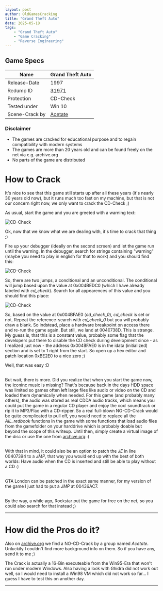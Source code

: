 ```yaml
---
layout: post
author: OldGamesCracking
title: "Grand Theft Auto"
date: 2025-05-18
tags:
    - "Grand Theft Auto"
    - "Game Cracking"
    - "Reverse Engineering"
---
```


## Game Specs

| Name | Grand Theft Auto |
| ------------- | ------------- |
| Release-Date | 1997 |
| Redump ID | [31971](http://redump.org/disc/31971/) |
| Protection | CD-Check |
| Tested under | Win 10 |
| Scene-Crack by | [Acetate](https://archive.org/details/gta1_cdcrack) |

### Disclaimer

- The games are cracked for educational purpose and to regain compatibility with modern systems
- The games are more than 20 years old and can be found freely on the net via e.g. archive.org
- No parts of the game are distributed

# How to Crack

It's nice to see that this game still starts up after all these years (it's nearly 30 years old now), but it runs much too fast on my machine, but that is not our concern right now, we only want to crack the CD-Check ;)<br>

As usual, start the game and you are greeted with a warning text:

![CD-Check]({{site.url}}assets/grand_theft_auto/no_cd.png)

Ok, now that we know what we are dealing with, it's time to crack that thing ;)<br>

Fire up your debugger (ideally on the second screen) and let the game run until the warning. In the debugger, search for strings containing "warning" (maybe you need to play in english for that to work) and you should find this: 

![CD-Check]({{site.url}}assets/grand_theft_auto/warning.png)

So, there are two jumps, a conditional and an unconditional. The conditional will jump based upon the value at 0x004BEDC0 (which I have already labeled with _cd\_check_). Search for all appearences of this value and you should find this place:

![CD-Check]({{site.url}}assets/grand_theft_auto/check_1.png)

So, based on the value at 0x004BFAE0 (_cd\_check\_0_), _cd\_check_ is set or not. Repeat the reference-search with _cd\_check\_0_ but you will probably draw a blank.
So indstead, place a hardware breakpoint on access there and re-run the game again. But still, we land at 0040738D. This is strange. My guess is, that this is a constant value, probably some flag that the developers put there to disable the CD check during development since - as I realized just now - the address 0x004BFAE0 is
in the idata (initialized) section and is set to 1 right from the start. So open up a hex editor and patch location 0xBE2E0 to a nice zero ;)<br>

Well, that was easy :D<br><br>

But wait, there is more. Did you realize that when you start the game now, the iconinc music is missing? That's because back in the days HDD space was limited so games often left large files like audio or video on the CD and loaded them dynamically when needed. For this game (and probably many others), the audio was stored as real CDDA audio tracks, which means you could put the game in a regular CD player and enjoy the cool soundtrack or rip it to MP3/Flac with a CD-ripper. So a real full-blown NO-CD-Crack would be quite complicated to pull off, you would need to replace all the _AIL\_redbook_ functions in the game with some functions that load audio files from the gamefolder on your harddrive which is probably doable but beyond the scope of this writeup. Until then, simply create a virtual image of the disc or use the one from [archive.org](https://archive.org/details/GrandTheftAuto_201903) :)<br><br>

With that in mind, it could also be an option to patch the _JE_ in line 00407394 to a _JMP_, that way you would end up with the best of both worlds: Have audio when the CD is inserted and still be able to play without a CD :)<br><br>

GTA London can be patched in the exact same manner, for my version of the game I just had to put a _JMP_ at 00436AC7.<br><br>

By the way, a while ago, Rockstar put the game for free on the net, so you could also search for that instead ;)

* * *

# How did the Pros do it?

Also on [archive.org](https://archive.org/details/gta1_cdcrack) we find a NO-CD-Crack by a group named _Acetate_. Unluckily I couldn't find more background info on them. So if you have any, send it to me ;)<br>

The Crack is actually a 16-Bin executeable from the Win95-Era that won't run under modern Windows. Also having a look with Ghidra did not work out well, so I would need to install a Win98 VM which did not work so far... I guess I have to test this on another day.

* * *